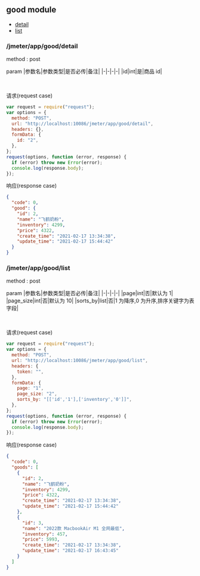 ## good module

- [detail](###/jmeter/app/good/detail)
- [list](###/jmeter/app/good/list)

### /jmeter/app/good/detail

method : post

param
|参数名|参数类型|是否必传|备注|
|-|-|-|-|
|id|int|是|商品 id|

&emsp;

请求(request case)

```js
var request = require("request");
var options = {
  method: "POST",
  url: "http://localhost:10086/jmeter/app/good/detail",
  headers: {},
  formData: {
    id: "2",
  },
};
request(options, function (error, response) {
  if (error) throw new Error(error);
  console.log(response.body);
});
```

响应(response case)

```json
{
  "code": 0,
  "good": {
    "id": 2,
    "name": "飞鹤奶粉",
    "inventory": 4299,
    "price": 4322,
    "create_time": "2021-02-17 13:34:38",
    "update_time": "2021-02-17 15:44:42"
  }
}
```

### /jmeter/app/good/list

method : post

param
|参数名|参数类型|是否必传|备注|
|-|-|-|-|
|page|int|否|默认为 1|
|page_size|int|否|默认为 10|
|sorts_by|list|否|1 为降序,0 为升序,排序关键字为表字段|

&emsp;

请求(request case)

```js
var request = require("request");
var options = {
  method: "POST",
  url: "http://localhost:10086/jmeter/app/good/list",
  headers: {
    token: "",
  },
  formData: {
    page: "1",
    page_size: "2",
    sorts_by: "[['id','1'],['inventory','0']]",
  },
};
request(options, function (error, response) {
  if (error) throw new Error(error);
  console.log(response.body);
});
```

响应(response case)

```json
{
  "code": 0,
  "goods": [
    {
      "id": 2,
      "name": "飞鹤奶粉",
      "inventory": 4299,
      "price": 4322,
      "create_time": "2021-02-17 13:34:38",
      "update_time": "2021-02-17 15:44:42"
    },
    {
      "id": 3,
      "name": "2022款 MacbookAir M1 全网最低",
      "inventory": 457,
      "price": 5993,
      "create_time": "2021-02-17 13:34:38",
      "update_time": "2021-02-17 16:43:45"
    }
  ]
}
```
